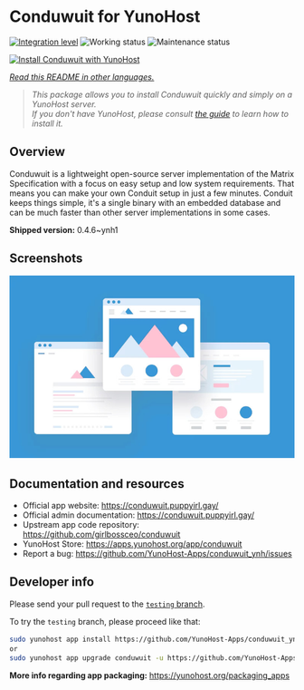 <!--
N.B.: This README was automatically generated by <https://github.com/YunoHost/apps/tree/master/tools/readme_generator>
It shall NOT be edited by hand.
-->

# Conduwuit for YunoHost

[![Integration level](https://dash.yunohost.org/integration/conduwuit.svg)](https://ci-apps.yunohost.org/ci/apps/conduwuit/) ![Working status](https://ci-apps.yunohost.org/ci/badges/conduwuit.status.svg) ![Maintenance status](https://ci-apps.yunohost.org/ci/badges/conduwuit.maintain.svg)

[![Install Conduwuit with YunoHost](https://install-app.yunohost.org/install-with-yunohost.svg)](https://install-app.yunohost.org/?app=conduwuit)

*[Read this README in other languages.](./ALL_README.md)*

> *This package allows you to install Conduwuit quickly and simply on a YunoHost server.*  
> *If you don't have YunoHost, please consult [the guide](https://yunohost.org/install) to learn how to install it.*

## Overview

Conduwuit is a lightweight open-source server implementation of the Matrix Specification with a focus on easy setup and low system requirements. That means you can make your own Conduit setup in just a few minutes.
Conduit keeps things simple, it's a single binary with an embedded database and can be much faster than other server implementations in some cases.

**Shipped version:** 0.4.6~ynh1

## Screenshots

![Screenshot of Conduwuit](./doc/screenshots/example.jpg)

## Documentation and resources

- Official app website: <https://conduwuit.puppyirl.gay/>
- Official admin documentation: <https://conduwuit.puppyirl.gay/>
- Upstream app code repository: <https://github.com/girlbossceo/conduwuit>
- YunoHost Store: <https://apps.yunohost.org/app/conduwuit>
- Report a bug: <https://github.com/YunoHost-Apps/conduwuit_ynh/issues>

## Developer info

Please send your pull request to the [`testing` branch](https://github.com/YunoHost-Apps/conduwuit_ynh/tree/testing).

To try the `testing` branch, please proceed like that:

```bash
sudo yunohost app install https://github.com/YunoHost-Apps/conduwuit_ynh/tree/testing --debug
or
sudo yunohost app upgrade conduwuit -u https://github.com/YunoHost-Apps/conduwuit_ynh/tree/testing --debug
```

**More info regarding app packaging:** <https://yunohost.org/packaging_apps>
